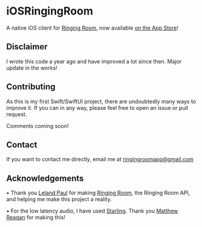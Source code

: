 # iOSRingingRoom
A native iOS client for [Ringing Room](https://github.com/lelandpaul/virtual-ringing-room), now available [on the App Store](https://apps.apple.com/app/ringing-room/id1531929847)!

## Disclaimer
I wrote this code a year ago and have improved a lot since then. Major update in the works!

## Contributing

As this is my first Swift/SwiftUI project, there are undoubtedly many ways to improve it. If you can in any way, please feel free to open an issue or pull request.

Comments coming soon!

## Contact

If you want to contact me directly, email me at ringingroomapp@gmail.com

## Acknowledgements
• Thank you [Leland Paul](https://github.com/lelandpaul) for making [Ringing Room](https://github.com/lelandpaul/ringingroom), the Ringing Room API, and helping me make this project a reality.

• For the low latency audio, I have used [Starling](https://github.com/matthewreagan/Starling). Thank you [Matthew Reagan](https://github.com/matthewreagan) for making this!
